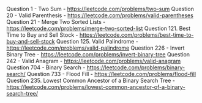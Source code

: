 Question 1 - Two Sum  - https://leetcode.com/problems/two-sum
Question 20 - Valid Parenthesis - https://leetcode.com/problems/valid-parentheses
Question 21 - Merge Two Sorted Lists - https://leetcode.com/problems/merge-two-sorted-list
Question 121. Best Time to Buy and Sell Stock - https://leetcode.com/problems/best-time-to-buy-and-sell-stock
Question 125. Valid Palindrome - https://leetcode.com/problems/valid-palindrome
Question 226 - Invert Binary Tree - https://leetcode.com/problems/invert-binary-tree
Question 242 - Valid Anagram - https://leetcode.com/problems/valid-anagram
Question 704 - Binary Search - https://leetcode.com/problems/binary-search/
Question 733 - Flood Fill - https://leetcode.com/problems/flood-fill
Question 235. Lowest Common Ancestor of a Binary Search Tree - https://leetcode.com/problems/lowest-common-ancestor-of-a-binary-search-tree/
